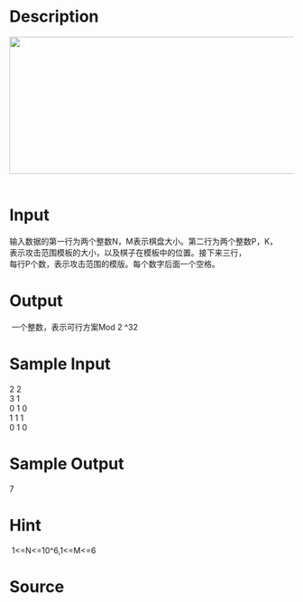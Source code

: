 
# Description

<div class="content"><p><img src="source/bzoj/4000/img/aHR0cHM6Ly9seWRzeS5jb20vSnVkZ2VPbmxpbmUvdXBsb2FkLzIwMTUwNC8yMjIoMSkucG5n.png" width="716" height="243" alt=""/> </p></div>

# Input

<div class="content"><div>输入数据的第一行为两个整数N，M表示棋盘大小。第二行为两个整数P，K，</div>
<div>表示攻击范围模板的大小，以及棋子在模板中的位置。接下来三行，</div>
<div>每行P个数，表示攻击范围的模版。每个数字后面一个空格。</div>
<div></div></div>

# Output

<div class="content"><p> 一个整数，表示可行方案Mod 2 ^32</p>
<div></div></div>

# Sample Input

<div class="content"><span class="sampledata">2 2<br/>
3 1<br/>
0 1 0<br/>
1 1 1<br/>
0 1 0</span></div>

# Sample Output

<div class="content"><span class="sampledata">7</span></div>

# Hint

<div class="content"><p></p><p> 1&lt;=N&lt;=10^6,1&lt;=M&lt;=6</p><p></p></div>

# Source

<div class="content"><p><a href="problemset.php?search="></a></p></div>

